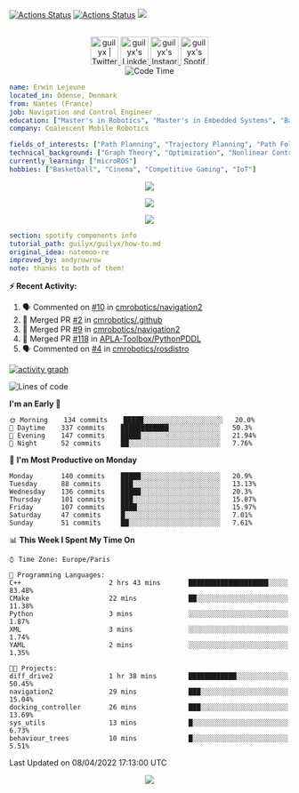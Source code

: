 [![Actions Status](https://github.com/guilyx/guilyx/workflows/wakatime-stats/badge.svg)](https://github.com/guilyx/guilyx/actions)
[![Actions Status](https://github.com/guilyx/guilyx/workflows/update-gh-activity/badge.svg)](https://github.com/guilyx/guilyx/actions)
![](https://visitor-badge.glitch.me/badge?page_id=guilyx.guilyx)

<p align="center">
<br/>
<a href="https://twitter.com/spida_rwin">
  <img alt="guilyx | Twitter" width="50px" src="https://user-images.githubusercontent.com/43545812/144034996-602b144a-16e1-41cc-99e7-c6040b20dcaf.png"/>
</a>
<a href="https://www.linkedin.com/in/erwinlejeune-lkn">
  <img alt="guilyx's LinkdeIN" width="50px" src="https://user-images.githubusercontent.com/43545812/144035037-0f415fc7-9f96-4517-a370-ccc6e78a714b.png" />
</a>
<a href="https://www.instagram.com/spid_erwin">
  <img alt="guilyx's Instagram" width="50px" src="https://user-images.githubusercontent.com/43545812/144035088-0dfb165f-8fe0-4d13-896c-876c29d2b128.png" />
</a>
<a href="https://open.spotify.com/user/11147618695?si=zZFn6uAGRLyoU02lsG50GA">
  <img alt="guilyx's Spotify" width="50px" src="https://user-images.githubusercontent.com/43545812/144035120-1ad5169b-91c7-4078-bef9-6a82c733f373.png" />
</a>
<br>
<img alt="Code Time" src="https://img.shields.io/endpoint?style=flat&url=https://codetime-api.datreks.com/badge/1615?logoColor=white%26project=%26recentMS=0%26showProject=false" />
</p>

```yaml
name: Erwin Lejeune
located_in: Odense, Denmark
from: Nantes (France)
job: Navigation and Control Engineer
education: ["Master's in Robotics", "Master's in Embedded Systems", "Bachelor's in Electronics"]
company: Coalescent Mobile Robotics

fields_of_interests: ["Path Planning", "Trajectory Planning", "Path Following", "Behaviour Planning", "Localization", "Sensor Fusion", "Embedded Systems"]
technical_background: ["Graph Theory", "Optimization", "Nonlinear Control", "Real-Time Systems", "Automated Planning"]
currently_learning: ["microROS"]
hobbies: ["Basketball", "Cinema", "Competitive Gaming", "IoT"]
```

<p align="center">
  <img alig src="https://github-profile-trophy.vercel.app/?username=guilyx&column=6&rank=SSS,SS,S,AAA,AA,A,B,C" />
</p>

<p align="center">
  <a href="https://spotify-github-profile.vercel.app/api/view?uid=11147618695&redirect=true">
    <img src="https://spotify-github-profile.vercel.app/api/view?uid=11147618695&cover_image=true&theme=default&bar_color=e3e3e3&bar_color_cover=true">
  </a>
</p>

<p align="center">
  <img src="https://guilyx.vercel.app/api/top-played">
</p>
 
```yaml
section: spotify components info
tutorial_path: guilyx/guilyx/how-to.md
original_idea: natemoo-re
improved_by: andyruwruw
note: thanks to both of them!
```


**:zap: Recent Activity:**

<!--START_SECTION:activity-->
1. 🗣 Commented on [#10](https://github.com/cmrobotics/navigation2/issues/10) in [cmrobotics/navigation2](https://github.com/cmrobotics/navigation2)
2. 🎉 Merged PR [#2](https://github.com/cmrobotics/.github/pull/2) in [cmrobotics/.github](https://github.com/cmrobotics/.github)
3. 🎉 Merged PR [#9](https://github.com/cmrobotics/navigation2/pull/9) in [cmrobotics/navigation2](https://github.com/cmrobotics/navigation2)
4. 🎉 Merged PR [#118](https://github.com/APLA-Toolbox/PythonPDDL/pull/118) in [APLA-Toolbox/PythonPDDL](https://github.com/APLA-Toolbox/PythonPDDL)
5. 🗣 Commented on [#4](https://github.com/cmrobotics/rosdistro/issues/4) in [cmrobotics/rosdistro](https://github.com/cmrobotics/rosdistro)
<!--END_SECTION:activity-->

[![activity graph](https://activity-graph.herokuapp.com/graph?username=guilyx&custom_title=Erwin's%20activity%20graph&theme=github-light&hide_border=true)](https://github.com/ashutosh00710/github-readme-activity-graph)

<!--START_SECTION:waka-->
![Lines of code](https://img.shields.io/badge/From%20Hello%20World%20I%27ve%20Written-291%20Thousand%20lines%20of%20code-blue)

**I'm an Early 🐤** 

```text
🌞 Morning    134 commits    █████░░░░░░░░░░░░░░░░░░░░   20.0% 
🌆 Daytime    337 commits    ████████████░░░░░░░░░░░░░   50.3% 
🌃 Evening    147 commits    █████░░░░░░░░░░░░░░░░░░░░   21.94% 
🌙 Night      52 commits     ██░░░░░░░░░░░░░░░░░░░░░░░   7.76%

```
📅 **I'm Most Productive on Monday** 

```text
Monday       140 commits    █████░░░░░░░░░░░░░░░░░░░░   20.9% 
Tuesday      88 commits     ███░░░░░░░░░░░░░░░░░░░░░░   13.13% 
Wednesday    136 commits    █████░░░░░░░░░░░░░░░░░░░░   20.3% 
Thursday     101 commits    ███░░░░░░░░░░░░░░░░░░░░░░   15.07% 
Friday       107 commits    ████░░░░░░░░░░░░░░░░░░░░░   15.97% 
Saturday     47 commits     █░░░░░░░░░░░░░░░░░░░░░░░░   7.01% 
Sunday       51 commits     ██░░░░░░░░░░░░░░░░░░░░░░░   7.61%

```


📊 **This Week I Spent My Time On** 

```text
⌚︎ Time Zone: Europe/Paris

💬 Programming Languages: 
C++                      2 hrs 43 mins       ████████████████████░░░░░   83.48% 
CMake                    22 mins             ██░░░░░░░░░░░░░░░░░░░░░░░   11.38% 
Python                   3 mins              ░░░░░░░░░░░░░░░░░░░░░░░░░   1.87% 
XML                      3 mins              ░░░░░░░░░░░░░░░░░░░░░░░░░   1.74% 
YAML                     2 mins              ░░░░░░░░░░░░░░░░░░░░░░░░░   1.35%

🐱‍💻 Projects: 
diff_drive2              1 hr 38 mins        ████████████░░░░░░░░░░░░░   50.45% 
navigation2              29 mins             ███░░░░░░░░░░░░░░░░░░░░░░   15.04% 
docking_controller       26 mins             ███░░░░░░░░░░░░░░░░░░░░░░   13.69% 
sys_utils                13 mins             █░░░░░░░░░░░░░░░░░░░░░░░░   6.73% 
behaviour_trees          10 mins             █░░░░░░░░░░░░░░░░░░░░░░░░   5.51%

```


 Last Updated on 08/04/2022 17:13:00 UTC
<!--END_SECTION:waka-->

<p align="center">
  <img src="https://capsule-render.vercel.app/api?type=waving&color=gradient&height=60&section=footer"/>
</p>
